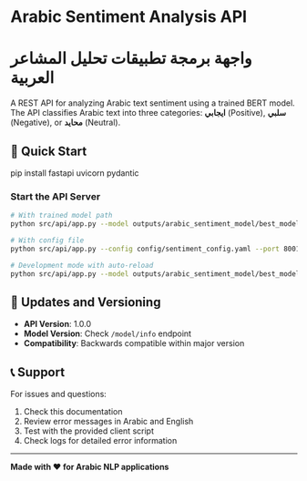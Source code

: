 # Arabic Sentiment Analysis API
# واجهة برمجة تطبيقات تحليل المشاعر العربية

A REST API for analyzing Arabic text sentiment using a trained BERT model. The API classifies Arabic text into three categories: **ايجابي** (Positive), **سلبي** (Negative), or **محايد** (Neutral).

## 🚀 Quick Start

pip install fastapi uvicorn pydantic

### Start the API Server

```bash
# With trained model path
python src/api/app.py --model outputs/arabic_sentiment_model/best_model --config config/sentiment_config.yaml --host 0.0.0.0 --port 8001

# With config file
python src/api/app.py --config config/sentiment_config.yaml --port 8001

# Development mode with auto-reload
python src/api/app.py --model outputs/arabic_sentiment_model/best_model --reload
```

## 🔄 Updates and Versioning

- **API Version**: 1.0.0
- **Model Version**: Check `/model/info` endpoint
- **Compatibility**: Backwards compatible within major version

## 📞 Support

For issues and questions:
1. Check this documentation
2. Review error messages in Arabic and English
3. Test with the provided client script
4. Check logs for detailed error information

---

**Made with ❤️ for Arabic NLP applications**
